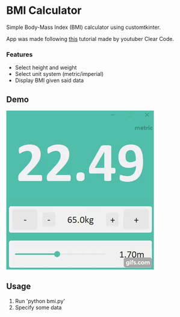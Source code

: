 # BMI Calculator


Simple Body-Mass Index (BMI) calculator using customtkinter.

App was made following [this](https://www.youtube.com/watch?v=mop6g-c5HEY&ab_channel=ClearCode) tutorial made by youtuber Clear Code.

### Features

- Select height and weight
- Select unit system (metric/imperial)
- Display BMI given said data


## Demo

![Demo](/demo.gif)

## Usage

1. Run 'python bmi.py'
2. Specify some data